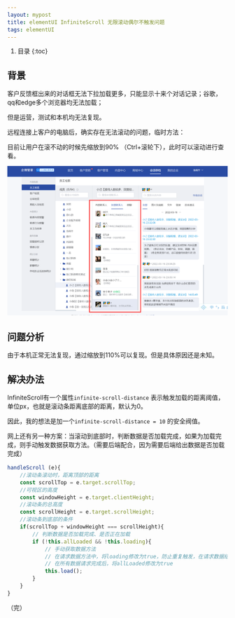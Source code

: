 ```yaml
---
layout: mypost
title: elementUI InfiniteScroll 无限滚动偶尔不触发问题
tags: elementUI
---
```


1. 目录
{:toc}

<!--more-->

## 背景

客户反馈框出来的对话框无法下拉加载更多，只能显示十来个对话记录；谷歌，qq和edge多个浏览器均无法加载；

但是运营，测试和本机均无法复现。

远程连接上客户的电脑后，确实存在无法滚动的问题，临时方法：

目前让用户在滚不动的时候先缩放到90% （Ctrl+滚轮下），此时可以滚动进行查看。

![](./image/4.png)

## 问题分析

由于本机正常无法复现，通过缩放到110%可以复现。但是具体原因还是未知。



## 解决办法

InfiniteScroll有一个属性`infinite-scroll-distance` 表示触发加载的距离阈值，单位px，也就是滚动条距离底部的距离，默认为0。

因此，我的想法是加一个`infinite-scroll-distance = 10` 的安全阀值。



网上还有另一种方案：当滚动到底部时，判断数据是否加载完成，如果为加载完成，则手动触发数据获取方法。（需要后端配合，因为需要后端给出数据是否加载完成）

```js
handleScroll (e){
    //滚动条滚动时，距离顶部的距离
    const scrollTop = e.target.scrollTop;
    //可视区的高度
    const windowHeight = e.target.clientHeight;
    //滚动条的总高度
    const scrollHeight = e.target.scrollHeight;
    //滚动条到底部的条件
    if(scrollTop + windowHeight === scrollHeight){
        // 判断数据是否加载完成、是否正在加载
        if (!this.allLoaded && !this.loading){
            // 手动获取数据方法
            // 在请求数据方法中，将loading修改为true，防止重复触发，在请求数据结束后，将loading修改为false
            // 在所有数据请求完成后，将allLoaded修改为true 
            this.load();
        }
    }
}
```



（完）


